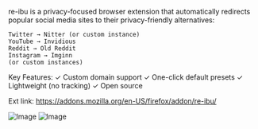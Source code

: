 re-ibu is a privacy-focused browser extension that automatically redirects popular social media sites to their privacy-friendly alternatives:

    Twitter → Nitter (or custom instance)
    YouTube → Invidious
    Reddit → Old Reddit
    Instagram → Imginn
    (or custom instances)


Key Features:
✓ Custom domain support
✓ One-click default presets
✓ Lightweight (no tracking)
✓ Open source

Ext link: https://addons.mozilla.org/en-US/firefox/addon/re-ibu/

![Image](https://github.com/user-attachments/assets/6a4d04bc-d24c-4e6c-bab4-78de0a74dc45)
![Image](https://github.com/user-attachments/assets/8c739908-36ae-4d8a-a5fe-9ffe770abf0e)
